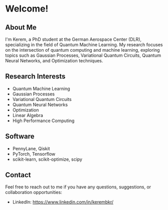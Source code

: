 # Welcome!

## About Me
I'm Kerem, a PhD student at the German Aerospace Center (DLR), specializing in the field of Quantum Machine Learning. My research focuses on the intersection of quantum computing and machine learning, exploring topics such as Gaussian Processes, Variational Quantum Circuits, Quantum Neural Networks, and Optimization techniques.

## Research Interests
- Quantum Machine Learning
- Gaussian Processes
- Variational Quantum Circuits
- Quantum Neural Networks
- Optimization
- Linear Algebra
- High Performance Computing

## Software
- PennyLane, Qiskit
- PyTorch, Tensorflow
- scikit-learn, scikit-optimize, scipy
  
## Contact
Feel free to reach out to me if you have any questions, suggestions, or collaboration opportunities:

- LinkedIn: https://www.linkedin.com/in/kerembkr/
